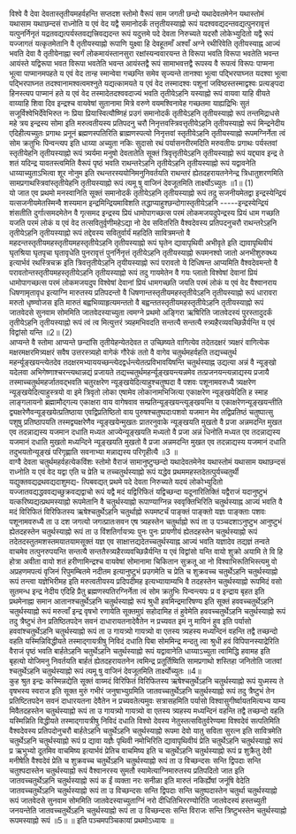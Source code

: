 

  
विश्वे वै देवा देवतास्तृतीयमहर्वहन्ति सप्तदश स्तोमो वैरूपं साम जगती छन्दो यथादेवतमेनेन यथास्तोमं यथासाम यथाछन्दसं राध्नोति य एवं वेद यद्वै समानोदर्कं तत्तृतीयस्याह्नो रूपं यदश्ववद्यदन्तवद्यत्पुनरावृत्तं यत्पुनर्निनृतं यद्रतवद्यत्पर्यस्तवद्यत्त्रिवद्यदन्त रूपं यदुत्तमे पदे देवता निरुच्यते यदसौ लोकेभ्युदितो यद्वै रूपं यज्जागतं यत्कृतमेतानि वै तृतीयस्याह्नो रूपाणि युक्ष्वा हि देवहूतमाँ अश्वाँ अग्ने रथीरिवेति तृतीयस्याह्न आज्यं भवति देवा वै तृतीयेनाह्ना स्वर्गं लोकमायंस्तानसुरा रक्षांस्यन्ववारयन्त ते विरूपा भवति विरूपा भवतेति भवन्त आयंस्ते यद्विरूपा भवत विरूपा भवतेति भवन्त आयंस्तद्वै रूपं सामाभवत्तद्वै रूपस्य वै रूपत्वं विरूपः पाप्मना भूत्वा पाप्मानमपहते य एवं वेद तान्ह स्मान्वेवा गच्छन्ति समेव सृज्यन्ते तानश्वा भूत्वा पद्भिरपाघ्नत यदश्वा भूत्वा पद्भिरपाघ्नत तदश्वानामश्वत्वमश्नुते यद्यत्कामयते य एवं वेद तस्मादश्वः पशूनां जविष्ठस्तस्माद्वश्वः प्रत्यङ्पदा हिनस्त्यप पाप्मानं हते य एवं वेद तस्मादेतदश्ववदाज्यं भवति तृतीयेऽहनि यस्याह्नो रूपं वायवा याहि वीयते वाय्याहि शिवा दिव इन्द्रश्च वायवेषां सुतानामा मित्रे वरुणे वयमश्विनावेह गच्छतमा याह्यद्रिभिः सुतं सजूर्विश्वेभिर्देवेभिरुत नः प्रिया प्रियास्वित्यौष्णिहं प्रउगं समानोदर्कं तृतीयेऽहनि तृतीयस्याह्नो रूपं तन्तमिद्राधसे महे त्रय इन्द्रस्य सोमा इति मरुत्वतीयस्य प्रतिपदनु चरौ निनृत्तवस्त्रिवत्तृतीयेऽहनि तृतीयस्याह्नो रूपं मिन्द्रनेदीय एदिहीत्यच्युतः प्रगाथः प्रनूनं ब्रह्मणस्पतिरिति ब्राह्मणस्पत्यो निनृत्तवां स्तृतीयेऽहनि तृतीयस्याह्नो रूपमग्निर्नेता त्वं सोम क्रतुभिः पिन्वन्त्यप इति धाय्या अच्युता नकिः सुदासो रथं पर्यासनरीरमदिति मरुवतीयः प्रगाथः पर्यस्तवां स्तृतीयेहनि तृतीयस्याह्नो रूपं त्र्यर्यमा मनुषो देवतातेति सूक्तं त्रिवृत्तृतीयेऽहनि तृतीयस्याह्नो रूपं यद्द्याव इन्द्र ते शतं यदिन्द्र यावतस्त्वमिति वैरूपं पृष्ठं भवति राथन्तरेऽहनि तृतीयेऽहनि तृतीयस्याह्नो रूपं यद्वावनेति धाय्याच्युताऽभित्वा शूर नोनुम इति रथन्तरस्ययोनिमनुनिवर्तयति राथन्तरं ह्येतदहरायतनेनेन्द्र त्रिधातुशरणमिति सामप्रगाथस्त्रिवांस्तृतीयेहनि तृतीयस्याह्नो रूपं त्यमू षु वाजिनं देवजूतमिति तार्क्ष्योऽच्युतः ॥1॥ (1)  
यो जात एव प्रथमो मनस्वानिति सूक्तं समानोदर्कं तृतीयेऽहनि तृतीयस्याह्नो रूपं तदु सजनीयमेतद्वा इन्द्रस्येन्द्रियं यत्सजनीयमेतस्मिन्वै शस्यमान इन्द्रमिन्द्रियमाविशति तद्धाप्याहुश्छन्दोगास्तृतीयेऽहनि -----इन्द्रस्येन्द्रियं शंसतीति दुर्गात्समदमेतेन वै गृत्समद इन्द्रस्य प्रियं धामोपागच्छत्स परमं लोकमजयदुपेन्द्रस्य प्रियं धाम गच्छति यजति परमं लोकं य एवं वेद तत्सवितुर्वृणीमहेऽद्या नो देव सवितरिति वैश्वदेवस्य प्रतिपदनुचरौ राथन्तरेऽहनि तृतीयेऽहनि तृतीयस्याह्नो रूपं तद्देवस्य सवितुर्वार्यं महदिति सावित्रमन्तो वै महदन्तस्तृतीयमहस्तृतीयमहस्तृतीयेऽहनि तृतीयस्याह्नो रूपं घृतेन द्यावापृथिवी अभीवृते इति द्यावापृथिवीयं घृतश्रिया घृतपृचा घृतावृधेति पुनरावृत्तं पुनर्निनृत्तं तृतीयेऽहनि तृतीयस्याह्नो रूपमनश्वो जातो अनभीशुरुक्थ्य इत्यार्भवं रथस्त्रिचक्र इति त्रिवत्तृतीयेऽहनि तृयीयस्याह्नो रूपं परावतो ये दिधिषन्त आप्यमिति वैश्वदेवमन्तो वै परावतोन्तस्तृतीयमहस्तृतीयेऽहनि तृतीयस्याह्नो रूपं तदु गायमेतेन वै गयः प्लातो विश्वेषां देवानां प्रियं धामोपागच्छत्स परमं लोकमजयदुप विश्वेषां देवानां प्रियं धामगच्छति जयति परमं लोकं य एवं वेद वैश्वानराय धिषणामृतावृध इत्याग्नि मारुतस्य प्रतिपदन्तो वै धिषणान्तस्तृतीयमहस्तृतीयेऽहनि तृतीयस्याह्नो रूपं धारावरा मरुतो धृष्ण्वोजस इति मारुतं बह्वभिव्याहृत्यमन्ततो वै बह्वन्ततस्तृतीयमहस्तृतीयेऽहनि तृतीयस्याह्नो रूपं जातवेदसे सुनवाम सोममिति जातवेदस्याच्युता त्वमग्ने प्रथमो अङ्गिरा ऋषिरिति जातवेदस्यं पुरस्तादुदर्कं तृतीयेऽहनि तृतीयस्याह्नो रूपं त्वं त्व मित्युत्तरं त्र्यहमभिवदति सन्तत्यै सन्तत्यै स्त्र्यहैरव्यवच्छिन्नैर्यन्ति य एवं विद्वांसो यन्ति ॥2॥ (2)  
आप्यन्ते वै स्तोमा आप्यन्ते छन्दांसि तृतीयेहन्येतदेवत त उच्छिष्यते वागित्येव तदेतदक्षरं त्र्यक्षरं वागित्येक मक्षरमक्षरमित्र्यक्षरं सवैष उत्तरस्त्र्यहो वागेकं गौरेकं ततो वै वागेव चतुर्थमहर्वहति तद्यच्चतुर्थ महर्न्यूङ्खयन्त्येतदेव तदक्षरमभ्याययच्छन्त्येदद्वर्धन्त्येतत्प्रविभावयिषन्ति चतुर्थस्याह्न उद्यत्या अन्नं वै न्यूङ्खो यदेलवा अभिगेष्णाश्चरन्त्यथान्नद्यं प्रजायते तद्यच्चतुर्थमहर्न्यूङ्खयन्त्यन्नमेव तत्प्रजनयन्त्यन्नाद्यस्य प्रजायै तस्माच्चतुर्थमहर्जातवद्भवति चतुरक्षरेण न्यूङ्खयेदित्याहुश्चतुष्पदा वै पशवः पशूनामवरुध्यै त्र्यक्षरेण न्यूङ्खयेदित्याहुस्त्रयो वा इमे त्रिवृतो लोका एषामेव लोकानामभिजित्या एकाक्षरेण न्यूङ्खयेदिति ह स्माह लाङ्गलायनो ब्रह्मामौद्गल्य एकाक्षरा वाय वागेषवाव सम्प्रतिन्यूङ्खयन्त्यूङ्खयन्ति य एकाक्षरेणन्यूङ्खयन्तीति द्व्यक्षरेणैवन्यूङ्खयेत्प्रतिष्ठाया एवद्विप्रतिष्ठितो वाय पुरुषश्चतुष्पदाःपशवो यजमान मेव तद्विप्रतिष्ठं चतुष्पात्सु पशुषु प्रतिष्ठापयति तस्मद्व्यक्षरेणैव न्यूङ्खयेन्मुखतः प्रातरनुवाके न्यूङ्खयति मुखतो वै प्रजा अन्नमदन्ति मुखत एव तदन्नाद्यस्य यजमान दधाति मध्यत आज्येन्यूङ्खयति मध्यतो वै प्रजा अन्नं धिनोति मध्यत एव तदन्नाद्यस्य यजमानं दधाति मुखतो मध्यन्दिने न्यूङ्खयति मुखतो वै प्रजा अन्नमदन्ति मुखत एव तदन्नाद्यस्य यजमानं दधाति तदुभयतोन्यूङ्खं परिगृह्णाति सवनाभ्या मन्नाद्यस्य परिगृहीत्यै ॥3 ॥  
वाग्वै देवता चतुर्थमहर्वहत्येकविंशः स्तोमो वैराजं सामानुष्टुप्छन्दो यथादेवतमेनेव यथास्तोमं यथासाम यथाछन्दसं राध्नोति य एवं वेद यद्वा एति च प्रेति च तच्चतुर्थस्याह्नो रूपं यद्धेव प्रथममहस्तदेतत्पुर्यच्चतुर्थी यद्युक्तवद्यद्रथवद्यदाशुमद्य- त्पिबवद्यत् प्रथमे पदे देवता निरुच्यते यदयं लोकोभ्युदितो यज्जातवद्यद्धववद्यच्छुक्रवद्यद्वाचो रूपं यद्वै मदं यद्विरिफितं यद्विच्छन्दा यदूनारितिक्तिं यद्वैराजं यदानुष्टुभं यत्करिष्यद्यत्प्रथमस्याह्नो रूपमेतानि वै चतुर्थस्याह्नो रूपाण्याग्निन्न स्ववृक्तिभिरिति चतुर्थस्याह्न आज्यं भवति वै मदं विरिफितं विरिफितस्य ऋषेश्चतुर्थेऽहनि चतुर्थाह्नो रूपमष्टर्चं पाङ्क्तं पाङ्क्तो यज्ञः पाङ्क्ताः पशवः पशूनामवरुध्यै ता उ दश जगत्यो जगत्प्रातःसवन एष त्र्यहस्तेन चतुर्थाह्नो रूपं ता उ पञ्चदशाऽनुष्टुभ आनुष्टुभं ह्येतदहस्तेन चतुर्थस्याह्नो रूपं ता उ विंशतिर्गायत्र्यः पुनः पुनः प्रायणीयं ह्येतदहस्तेन चतुर्थस्याह्नो रूपं तदेतदस्तुतमशस्तमयातयामसूक्तं यज्ञ एव साक्षात्तद्यदेतच्चतुर्थस्याह्न आज्यं भवति यज्ञादेव तद्यज्ञं तन्वते वाचमेव तत्पुनरुपयन्ति सन्तत्यै सन्ततैस्त्र्यहैरव्यवच्छिन्नैर्यन्ति य एवं विद्वांसो यन्ति वायो शुक्रो अयामि ते वि हि होत्रा अवीता वायो शतं हरीणामिन्द्रश्च वायवेषां सोमानामा चिकितान सुक्रतू आ नो विश्वाभिरूतिभिस्त्यमु वो अप्रहणमपत्यं वृजिनं रिपुमम्बितमे नदीतम इत्यानुष्टुभं प्रउगमेति च प्रेति च शुक्रवच्च चतुर्थेऽहनि चतुर्थस्याह्नो रूपं तन्त्वा यज्ञेभिरीमह इति मरुत्वतीयस्य प्रदिपदीमह इत्यभ्यायाम्यभि वै तदहस्तेन चतुर्थस्याह्नो रूपमिदं वसो सुतमन्ध इन्द्र नेदीय एदिहि प्रैतु ब्रह्मणस्पतिरग्निर्नेता त्वं सोम क्रतुभिः पिन्वन्त्यपः प्र व इन्द्राय बृहत इति प्रथमेनाह्ना समान आतानश्चतुर्थेऽहनि चतुर्थस्याह्नो रूपं श्रुधी हवमिन्द्रमारिषण्य इति सूक्तं हववच्चतुर्थेऽहनि चतुर्थस्याह्नो रूपं मरुत्वाँ इन्द्र वृषभो रणायेति सूक्तमुग्रं सहोदामिह तं हुवेमेति हववच्चतुर्थेऽहनि चतुर्थस्याह्नो रूपं तदु त्रैष्टुभं तेन प्रतिष्ठितपदेन सवनं दाधारायतनादेवैतेन न प्रच्यवत इमं नु मायिनं हुव इति पर्यासो हववांश्चतुर्थेऽहनि चतुर्थस्याह्नो रूपं ता उ गायत्र्यो गायत्र्यो वा एतस्य त्र्यहस्य मध्यन्दिनं वहन्ति तद्वै तच्छन्दो वहति यस्मिन्निविद्धीयते तस्माद्गायत्रीषु निविदं दधाति पिबा सोममिन्द्र मन्दतु त्वा श्रुधी हवं विपिपानस्याद्रेरिति वैराजं पृष्ठं भवति बार्हतेऽहनि चतुर्थेऽहनि चतुर्थस्याह्नो रूपं यद्वावानेति धाय्याऽच्युता त्वामिद्धि हवामह इति बृहत्यो योजिमनु निवर्तयति बार्हतं ह्येतदहरायतनेन त्वमिन्द्र प्रतूर्तिष्विति सामप्रगाथो शस्तिहा जनितोति जातवां श्चतुर्थेऽहनि चतुर्थस्याह्नो रूपं त्यमू षु वाजिनं देवजूतमिति तार्क्ष्योच्युतः ॥4॥  
कुह श्रुत इन्द्रः कस्मिन्नद्येति सूक्तं वाय्मदं विरिफितं विरिफितस्य ऋषेश्चतुर्थेऽहनि चतुर्थस्याह्नो रूपं युध्मस्य ते वृषभस्य स्वराज इति सूक्त मुरुं गभीरं जनुषाभ्युग्रमिति जातवच्चतुर्थेऽहनि चतुर्थस्याह्नो रूपं तदु त्रैष्टुभं तेन प्रतिष्टितपदेन सवनं दाधारयतना देवैतेन न प्रच्यवतेत्यमुवः सत्रासहमिति पर्यासो विश्वासुगीर्ष्वायतमित्यभ्य याम्य मिवैतदहस्तेन चतुर्थस्याह्नो रूपं ता उ गायत्र्यो गायत्र्यो वा एतस्य त्र्यहस्य मध्यन्दिनं वहन्ति तद्वै तच्छन्दो वहति यस्मिन्निति विद्धीयते तस्माद्गायत्रीषु निविदं दधाति विश्वो देवस्य नेतुस्तत्सवितुर्वरेण्यमा विश्वदेवं सत्पतिमिति वैश्वदेवस्य प्रतिपदोनुचरौ बार्हतेऽहनि चतुर्थेऽहनि चतुर्थस्याह्नो रूपमा देवो यातु सविता सुरत्न इति सावित्रमेति चतुर्थेऽहनि चतुर्थस्याह्नो रूपं प्र द्यावा यज्ञैः पृथिवी नमोभिरिति द्यावापृथिवीयं प्रेति चतुर्थेऽहनि चतुर्थस्याह्नो रूपं प्र ऋभुभ्यो दूतमिव वाचमिष्य इत्यार्भवं प्रेतिच वाचमिष्य इति च चतुर्थेऽहनि चतुर्थस्याह्नो रूपं प्र शुक्रैतु देवी मनीषेति वैश्वदेवं प्रेति च शुक्रवच्च चतुर्थेऽहनि चतुर्थस्याह्नो रूपं ता उ विच्छन्दसः सन्ति द्विपदाः सन्ति चतुश्पदास्तेन चतुर्थस्याह्नो रूपं वैश्वानरस्य सुमतौ स्यामेत्याग्निमारुतस्य प्रतिपदितो जात इति जातवच्चतुर्थेऽहनि चतुर्थस्याह्नो रूपं क ईं व्यक्ता नरः सनीळा इति मारुतं नकिर्ह्येषां जनूंषि वेदेति जातवच्चतुर्थेऽहनि चतुर्थस्याह्नो रूपं ता उ विच्छन्दसः सन्ति द्विपदाः सन्ति चतुष्पदास्तेन चतुर्था चतुर्थस्याह्नो रूपं जातवेदसे सुनवाम सोममिति जातवेदस्याच्युताग्निं नरो दीधितिभिररण्योरिति जातवेदस्यं हस्तच्युती जनयन्तेति जातवच्चतुर्थेऽहनि चतुर्थस्याह्नो रूपं ता उ विच्छन्दसः सन्ति विराजः सन्ति त्रिष्टुभस्तेन चतुर्थस्याह्नो रूपमस्याह्नो रूपं ॥5॥ ॥ इति पञ्चमपञ्चिकायां प्रथमोऽध्यायः ॥  
